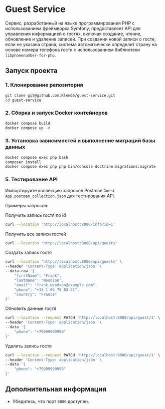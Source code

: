 # Guest Service

Сервис, разработанный на языке программирования PHP с использованием фреймворка Symfony,
предоставляет API для управления информацией о гостях, включая создание, чтение, обновление и удаление записей.
При создании новой записи о госте, если не указана страна, система автоматически определит страну на основе номера 
телефона гостя с использованием библиотеки `libphonenumber-for-php`.

## Запуск проекта

### 1. Клонирование репозитория

```bash
git clone git@github.com:Klem65/guest-service.git
cd guest-service
```

### 2. Сборка и запуск Docker контейнеров

```bash
docker compose build
docker compose up -d
```

### 3. Установка зависимостей и выполнение миграций базы данных

```bash
docker compose exec php bash
composer install
docker compose exec php php bin/console doctrine:migrations:migrate
```

### 5. Тестирование API

Импортируйте коллекцию запросов Postman `Guest App.postman_collection.json` для тестирования API.

Примеры запросов: 

Получить запись гостя по id
```bash
curl --location 'http://localhost:8080/info?id=1'
```

Получить все записи гостей
```bash
curl --location 'http://localhost:8080/api/guests'
```

Создать запись гостя
```bash
curl --location 'http://localhost:8080/api/guests' \
--header 'Content-Type: application/json' \
--data-raw '{
    "firstName": "Frank",
    "lastName": "Woodson",
    "email": "frank.woodson@example.com",
    "phone": "+33 1 09 75 83 51",
    "country": "France"
}'
```

Обновить данные гостя
```bash
curl --location --request PATCH 'http://localhost:8080/api/guest/1' \
--header 'Content-Type: application/json' \
--data '{
	"phone": "+79999999999"
}'
```

Удалить запись гостя
```bash
curl --location --request PATCH 'http://localhost:8080/api/guest/1' \
--header 'Content-Type: application/json' \
--data '{
	"phone": "+79999999999"
}'
```

## Дополнительная информация

- Убедитесь, что порт `8080` доступен.
